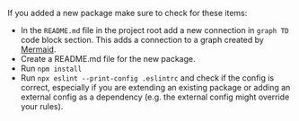 If you added a new package make sure to check for these items:

- In the `README.md` file in the project root add a new connection in `graph TD` code block section. This adds a connection to a graph created by [Mermaid](https://github.blog/2022-02-14-include-diagrams-markdown-files-mermaid/).
- Create a README.md file for the new package.
- Run `npm install` 
- Run `npx eslint --print-config .eslintrc` and check if the config is correct, especially if you are extending an existing package or adding an external config as a dependency (e.g. the external config might override your rules).